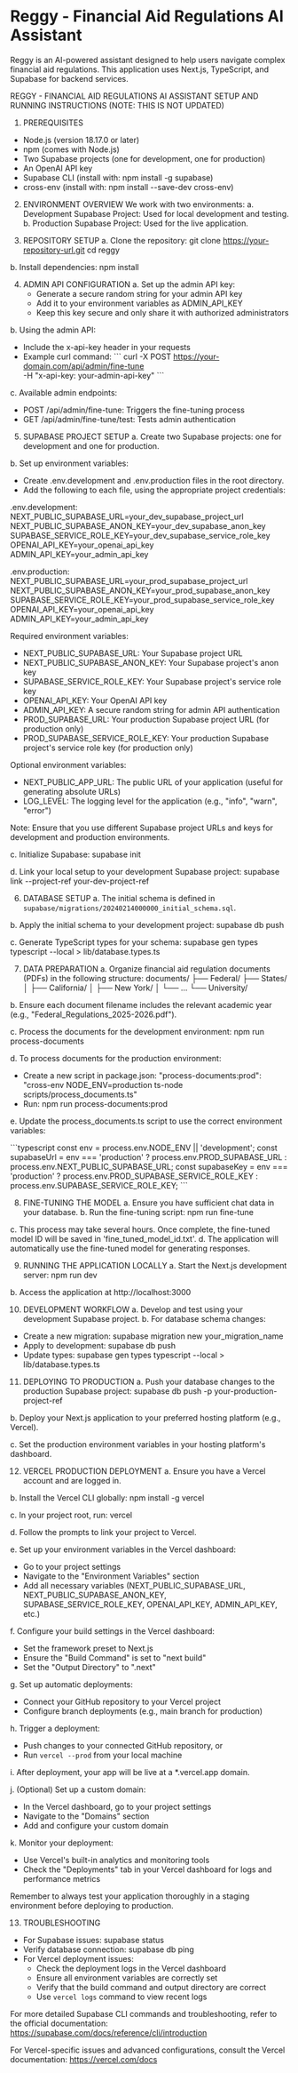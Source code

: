 # Reggy - Financial Aid Regulations AI Assistant

Reggy is an AI-powered assistant designed to help users navigate complex financial aid regulations. This application uses Next.js, TypeScript, and Supabase for backend services.

REGGY - FINANCIAL AID REGULATIONS AI ASSISTANT
SETUP AND RUNNING INSTRUCTIONS (NOTE: THIS IS NOT UPDATED)

1. PREREQUISITES

- Node.js (version 18.17.0 or later)
- npm (comes with Node.js)
- Two Supabase projects (one for development, one for production)
- An OpenAI API key
- Supabase CLI (install with: npm install -g supabase)
- cross-env (install with: npm install --save-dev cross-env)

2. ENVIRONMENT OVERVIEW
   We work with two environments:
   a. Development Supabase Project: Used for local development and testing.
   b. Production Supabase Project: Used for the live application.

3. REPOSITORY SETUP
   a. Clone the repository:
   git clone https://your-repository-url.git
   cd reggy

b. Install dependencies:
npm install

4. ADMIN API CONFIGURATION
   a. Set up the admin API key:
   - Generate a secure random string for your admin API key
   - Add it to your environment variables as ADMIN_API_KEY
   - Keep this key secure and only share it with authorized administrators

b. Using the admin API:

- Include the x-api-key header in your requests
- Example curl command:
  \`\`\`
  curl -X POST https://your-domain.com/api/admin/fine-tune \
   -H "x-api-key: your-admin-api-key"
  \`\`\`

c. Available admin endpoints:

- POST /api/admin/fine-tune: Triggers the fine-tuning process
- GET /api/admin/fine-tune/test: Tests admin authentication

5. SUPABASE PROJECT SETUP
   a. Create two Supabase projects: one for development and one for production.

b. Set up environment variables:

- Create .env.development and .env.production files in the root directory.
- Add the following to each file, using the appropriate project credentials:

.env.development:
NEXT_PUBLIC_SUPABASE_URL=your_dev_supabase_project_url
NEXT_PUBLIC_SUPABASE_ANON_KEY=your_dev_supabase_anon_key
SUPABASE_SERVICE_ROLE_KEY=your_dev_supabase_service_role_key
OPENAI_API_KEY=your_openai_api_key
ADMIN_API_KEY=your_admin_api_key

.env.production:
NEXT_PUBLIC_SUPABASE_URL=your_prod_supabase_project_url
NEXT_PUBLIC_SUPABASE_ANON_KEY=your_prod_supabase_anon_key
SUPABASE_SERVICE_ROLE_KEY=your_prod_supabase_service_role_key
OPENAI_API_KEY=your_openai_api_key
ADMIN_API_KEY=your_admin_api_key

Required environment variables:

- NEXT_PUBLIC_SUPABASE_URL: Your Supabase project URL
- NEXT_PUBLIC_SUPABASE_ANON_KEY: Your Supabase project's anon key
- SUPABASE_SERVICE_ROLE_KEY: Your Supabase project's service role key
- OPENAI_API_KEY: Your OpenAI API key
- ADMIN_API_KEY: A secure random string for admin API authentication
- PROD_SUPABASE_URL: Your production Supabase project URL (for production only)
- PROD_SUPABASE_SERVICE_ROLE_KEY: Your production Supabase project's service role key (for production only)

Optional environment variables:

- NEXT_PUBLIC_APP_URL: The public URL of your application (useful for generating absolute URLs)
- LOG_LEVEL: The logging level for the application (e.g., "info", "warn", "error")

Note: Ensure that you use different Supabase project URLs and keys for development and production environments.

c. Initialize Supabase:
supabase init

d. Link your local setup to your development Supabase project:
supabase link --project-ref your-dev-project-ref

6. DATABASE SETUP
   a. The initial schema is defined in `supabase/migrations/20240214000000_initial_schema.sql`.

b. Apply the initial schema to your development project:
supabase db push

c. Generate TypeScript types for your schema:
supabase gen types typescript --local > lib/database.types.ts

7. DATA PREPARATION
   a. Organize financial aid regulation documents (PDFs) in the following structure:
   documents/
   ├── Federal/
   ├── States/
   │ ├── California/
   │ ├── New York/
   │ └── ...
   └── University/

b. Ensure each document filename includes the relevant academic year (e.g., "Federal_Regulations_2025-2026.pdf").

c. Process the documents for the development environment:
npm run process-documents

d. To process documents for the production environment:

- Create a new script in package.json:
  "process-documents:prod": "cross-env NODE_ENV=production ts-node scripts/process_documents.ts"
- Run: npm run process-documents:prod

e. Update the process_documents.ts script to use the correct environment variables:

\`\`\`typescript
const env = process.env.NODE_ENV || 'development';
const supabaseUrl = env === 'production'
? process.env.PROD_SUPABASE_URL
: process.env.NEXT_PUBLIC_SUPABASE_URL;
const supabaseKey = env === 'production'
? process.env.PROD_SUPABASE_SERVICE_ROLE_KEY
: process.env.SUPABASE_SERVICE_ROLE_KEY;
\`\`\`

8. FINE-TUNING THE MODEL
   a. Ensure you have sufficient chat data in your database.
   b. Run the fine-tuning script:
   npm run fine-tune

c. This process may take several hours. Once complete, the fine-tuned model ID will be saved in 'fine_tuned_model_id.txt'.
d. The application will automatically use the fine-tuned model for generating responses.

9. RUNNING THE APPLICATION LOCALLY
   a. Start the Next.js development server:
   npm run dev

b. Access the application at http://localhost:3000

10. DEVELOPMENT WORKFLOW
    a. Develop and test using your development Supabase project.
    b. For database schema changes:

- Create a new migration: supabase migration new your_migration_name
- Apply to development: supabase db push
- Update types: supabase gen types typescript --local > lib/database.types.ts

11. DEPLOYING TO PRODUCTION
    a. Push your database changes to the production Supabase project:
    supabase db push -p your-production-project-ref

b. Deploy your Next.js application to your preferred hosting platform (e.g., Vercel).

c. Set the production environment variables in your hosting platform's dashboard.

12. VERCEL PRODUCTION DEPLOYMENT
    a. Ensure you have a Vercel account and are logged in.

b. Install the Vercel CLI globally:
npm install -g vercel

c. In your project root, run:
vercel

d. Follow the prompts to link your project to Vercel.

e. Set up your environment variables in the Vercel dashboard:

- Go to your project settings
- Navigate to the "Environment Variables" section
- Add all necessary variables (NEXT_PUBLIC_SUPABASE_URL, NEXT_PUBLIC_SUPABASE_ANON_KEY, SUPABASE_SERVICE_ROLE_KEY, OPENAI_API_KEY, ADMIN_API_KEY, etc.)

f. Configure your build settings in the Vercel dashboard:

- Set the framework preset to Next.js
- Ensure the "Build Command" is set to "next build"
- Set the "Output Directory" to ".next"

g. Set up automatic deployments:

- Connect your GitHub repository to your Vercel project
- Configure branch deployments (e.g., main branch for production)

h. Trigger a deployment:

- Push changes to your connected GitHub repository, or
- Run `vercel --prod` from your local machine

i. After deployment, your app will be live at a \*.vercel.app domain.

j. (Optional) Set up a custom domain:

- In the Vercel dashboard, go to your project settings
- Navigate to the "Domains" section
- Add and configure your custom domain

k. Monitor your deployment:

- Use Vercel's built-in analytics and monitoring tools
- Check the "Deployments" tab in your Vercel dashboard for logs and performance metrics

Remember to always test your application thoroughly in a staging environment before deploying to production.

13. TROUBLESHOOTING

- For Supabase issues: supabase status
- Verify database connection: supabase db ping
- For Vercel deployment issues:
  - Check the deployment logs in the Vercel dashboard
  - Ensure all environment variables are correctly set
  - Verify that the build command and output directory are correct
  - Use `vercel logs` command to view recent logs

For more detailed Supabase CLI commands and troubleshooting, refer to the official documentation: https://supabase.com/docs/reference/cli/introduction

For Vercel-specific issues and advanced configurations, consult the Vercel documentation: https://vercel.com/docs
